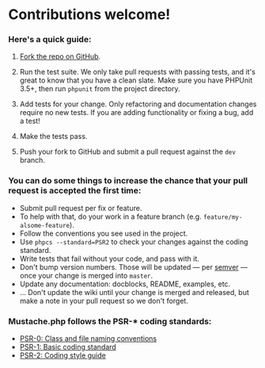 # Contributions welcome!


### Here's a quick guide:

 1. [Fork the repo on GitHub](https://github.com/bobthecow/mustache.php).

 2. Run the test suite. We only take pull requests with passing tests, and it's great to know that you have a clean slate. Make sure you have PHPUnit 3.5+, then run `phpunit` from the project directory.

 3. Add tests for your change. Only refactoring and documentation changes require no new tests. If you are adding functionality or fixing a bug, add a test!

 4. Make the tests pass.

 5. Push your fork to GitHub and submit a pull request against the `dev` branch.


### You can do some things to increase the chance that your pull request is accepted the first time:

 * Submit pull request per fix or feature.
 * To help with that, do your work in a feature branch (e.g. `feature/my-alsome-feature`).
 * Follow the conventions you see used in the project.
 * Use `phpcs --standard=PSR2` to check your changes against the coding standard.
 * Write tests that fail without your code, and pass with it.
 * Don't bump version numbers. Those will be updated — per [semver](http://semver.org) — once your change is merged into `master`.
 * Update any documentation: docblocks, README, examples, etc.
 * ... Don't update the wiki until your change is merged and released, but make a note in your pull request so we don't forget.


### Mustache.php follows the PSR-* coding standards:

 * [PSR-0: Class and file naming conventions](https://github.com/php-fig/fig-standards/blob/master/accepted/PSR-0.md)
 * [PSR-1: Basic coding standard](https://github.com/php-fig/fig-standards/blob/master/accepted/PSR-1-basic-coding-standard.md)
 * [PSR-2: Coding style guide](https://github.com/php-fig/fig-standards/blob/master/accepted/PSR-2-coding-style-guide.md)
